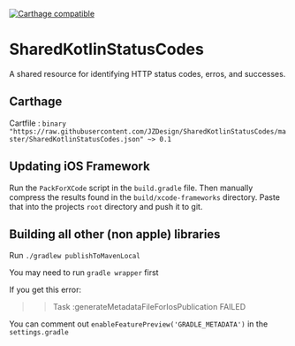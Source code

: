 [![Carthage compatible](https://img.shields.io/badge/Carthage-compatible-4BC51D.svg?style=flat)](https://github.com/Carthage/Carthage)

# SharedKotlinStatusCodes
A shared resource for identifying HTTP status codes, erros, and successes.


## Carthage 

Cartfile : `binary "https://raw.githubusercontent.com/JZDesign/SharedKotlinStatusCodes/master/SharedKotlinStatusCodes.json" ~> 0.1`

## Updating iOS Framework

Run the `PackForXCode` script in the `build.gradle` file. Then manually compress the results found in the `build/xcode-frameworks` directory. Paste that into the projects `root` directory and push it to git.

## Building all other (non apple) libraries

Run `./gradlew publishToMavenLocal`

You may need to run `gradle wrapper` first

If you get this error:
>> Task :generateMetadataFileForIosPublication FAILED

You can comment out `enableFeaturePreview('GRADLE_METADATA')` in the `settings.gradle`
